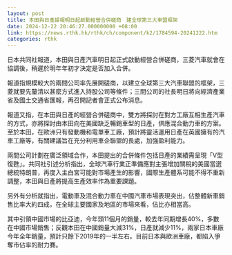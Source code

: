 ```yaml
---
layout: post
title: 本田與日產據報明日起啟動經營合併磋商　建全球第三大車盟框架
date: 2024-12-22 20:46:27.000000000 +08:00
link: https://news.rthk.hk/rthk/ch/component/k2/1784594-20241222.htm
categories: rthk
---
```


日本共同社報道，本田與日產汽車明日起正式啟動經營合併磋商，三菱汽車就會在協調後，稍遲於明年年初才決定是否加入合併。

報道指規模較大的兩間公司率先展開磋商，以建立全球第三大汽車聯盟的框架，三菱就要先釐清以甚麼方式進入持股公司等條件；三間公司的社長明日將向經濟產業省及國土交通省匯報，再召開記者會正式公布消息。

報道又指，在本田與日產的經營合併磋商中，雙方將探討在對方工廠互相生產汽車的方式，亦將探討由本田向在美國缺乏暢銷車型的日產，供應混合動力車的方案。至於本田，在歐洲只有發動機和電單車工廠，預計將靈活運用日產在英國擁有的汽車工廠等，有關建議旨在充分利用車企聯盟的長處，加強盈利能力。

兩間公司計劃在廣泛領域合作，本田提出的合併條件包括日產的業績需呈現「V型復甦」。共同社引述分析指出，全球汽車行業正準備應對主張增加關稅的美國當選總統特朗普，再度入主白宮可能對市場產生的影響，國際生產體系可能不得不重新調整，本田與日產將提高生產效率作為重要課題。

另外有分析就指出，電動車及混合動力車在中國汽車市場表現突出，佔整體新車銷售比率大約四成，在全球主要國家及地區的市場來看，佔比亦相當高。

其中引領中國市場的比亞迪，今年頭11個月的銷量，較去年同期增長40%，多數在中國市場銷售；反觀本田在中國銷量大減31%，日產就減少11%，兩家日本車廠今年全年銷量，預計只餘下2019年的一半左右。目前日本與歐洲車廠，都陷入爭奪市佔率的耐力賽。
